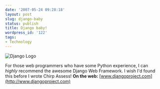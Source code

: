 ```yaml
---
date: '2007-05-24 09:28:18'
layout: post
slug: django-baby
status: publish
title: Django baby!
wordpress_id: '122'
tags:
- Technology
---
```


![Django Logo](http://media.djangoproject.com/img/site/hdr_logo.gif)

For those web programmers who have some Python experience, I can *highly* recommend the awesome Django Web Framework. I wish I'd found this before I wrote Chirp Assess!
**On the web:** [www.djangoproject.com](http://www.djangoproject.com)
